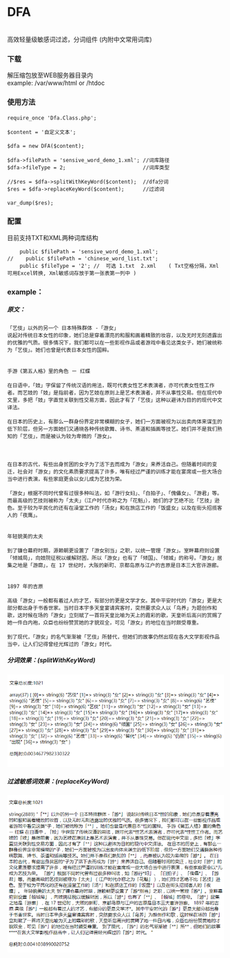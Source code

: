 # DFA

<br>高效轻量级敏感词过滤，分词组件 (内附中文常用词库)
### 下载
  解压缩包放至WEB服务器目录内   
  example: /var/www/html   or /htdoc

###  使用方法
 ```
require_once 'Dfa.Class.php';

$content = '自定义文本';

$dfa = new DFA($content);

$dfa->filePath = 'sensive_word_demo_1.xml';	//词库路径
$dfa->fileType = 2;							//词库类型

//$res = $dfa->splitWithKeyWord($content);	//dfa分词
$res = $dfa->replaceKeyWord($content);    	//过滤词

var_dump($res);
```

### 配置

目前支持TXT和XML两种词库结构
```
    public $filePath = 'sensive_word_demo_1.xml';
//    public $filePath = 'chinese_word_list.txt';
    public $fileType = '2'; //  可选 1.txt  2.xml    ( Txt空格分隔，Xml 可用Excel转换, Xml敏感词存放于第一张表第一列中 )
```

### example：
##### 原文：
```
「艺伎」以外的另一个 日本特殊群体 -「游女」
说起对传统日本女性的印象，她们总是穿着漂亮的和服和画着精致的妆容，以及无时无刻透露出的优雅的气质。很多情况下，我们都可以在一些影视作品或者游戏中看见这类女子，她们被统称为「艺伎」。她们也曾是代表日本女性的国粹。


手游《第五人格》里的角色 ー 红蝶

在日语中，「妓」字保留了传统汉语的用法，既可代表女性艺术表演者，亦可代表女性性工作者。而艺妓的「妓」是指前者，因为艺妓在原则上是艺术表演者，并不从事性交易。但在现代中文里，多把「妓」字直觉关联到性交易方面，因此才有了「艺伎」这种以避讳为目的的现代中文译法。

在日本的历史上，有那么一群身份界定非常模糊的女子，她们一方面被视为以出卖肉体来谋生的低下阶层，但另一方面她们又通晓各种传统歌舞、诗书、茶道和插画等技艺。她们并不是我们熟知的「艺伎」，而是被认为较为卑微的「游女」。



在日本的古代，有些出身贫困的女子为了活下去而成为「游女」来养活自己。但随着时间的变迁，社会对「游女」的文化素质要求提高了许多，唯有经过严谨的训练才能在宴席或一些大场合当中进行表演，有些家庭更会以女儿成为艺技为荣。

「游女」根据不同时代曾有过很多种叫法，如「游行女妇」、「白拍子」、「傀儡女」、「游君」等。而最高级的艺技则被称为「太夫」（江户时代亦称之为「花魁」），她们的才艺绝不比「艺技」逊色。至于较为平民化的还有在澡堂工作的「汤女」和在旅店工作的「饭盛女」以及在街头招揽客人的「夜鹰」。


年轻貌美的太夫

到了镰仓幕府时期，源赖朝更设置了「游女别当」之职，以统一管理「游女」。室畔幕府则设置「倾城局」，向妓院征税以缓解财困，所以「游女」也有了「倾国」、「倾城」的称号。「游女」居集之地是「游廓」，在 17 世纪时，大阪的新町、京都岛原与江户的吉原是日本三大官许游廊。


1897 年的吉原

高级「游女」一般都有着过人的才艺，有部分的更是文学才女。其中平安时代的「游女」更是大部分都出身于书香世家。当时日本宇多天皇宴请宾客时，突然要求众人以「鸟养」为题创作和歌，这时候在场的「游女」立刻赋了一首将天皇比喻为天上的霞彩的歌，天皇听后高兴的赏赐了她一件白内袍，众臣也纷纷赞赏她的才貌双全，可见「游女」的地位在当时颇受尊重。

到了现代，「游女」的名气渐渐被「艺伎」所替代，但她们的故事仍然出现在各大文学影视作品当中，让人们记得曾经光辉过的「游女」时代。
```

##### 分词效果：(splitWithKeyWord)
![image](https://github.com/MissPP/DfaFilter/raw/master/images/filter0.png)
##### 过滤敏感词效果：(replaceKeyWord)
![image](https://github.com/MissPP/DfaFilter/raw/master/images/filter1.png)

 

